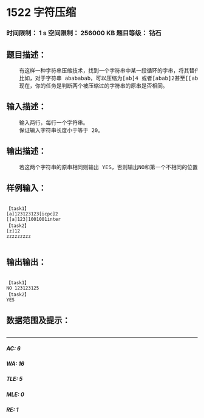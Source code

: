 # 1522 字符压缩   
### 时间限制： 1 s     空间限制： 256000 KB     题目等级： 钻石  
## 题目描述：  

<pre>
    有这样一种字符串压缩技术，找到一个字符串中某一段循环的字串，将其替代为"[循环节]循环次数"的形式，不断进行该步骤直到满意。   
    比如，对于字符串 abababab，可以压缩为[ab]4 或者[abab]2甚至[[ab]2]2。   
    现在，你的任务是判断两个被压缩过的字符串的原串是否相同。
</pre>
  
  
## 输入描述：  

<pre>
    输入两行，每行一个字符串。   
    保证输入字符串长度小于等于 20。
</pre>
  
  
## 输出描述：  

<pre>
    若这两个字符串的原串相同则输出 YES，否则输出NO和第一个不相同的位置。详见样例。
</pre>
  
  
## 样例输入：  

<pre><code>
【task1】  
[a]123123123[icpc]2   
[[a]123]1001001inter  
【task2】  
[z]12   
zzzzzzzzz
 
</code></pre>
  
  
## 输出输出：  

<pre><code>
【task1】  
NO 123123125   
【task2】  
YES
</code></pre>
  
  
## 数据范围及提示：  

<pre>
</pre>
  
  
***  

##### AC: 6  
##### WA: 16  
##### TLE: 5  
##### MLE: 0  
##### RE: 1  
